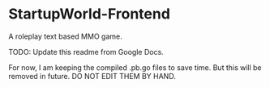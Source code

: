 # StartupWorld-Frontend
A roleplay text based MMO game.

TODO: Update this readme from Google Docs.

For now, I am keeping the compiled .pb.go files to save time. But this will be removed in future. DO NOT EDIT THEM BY HAND.